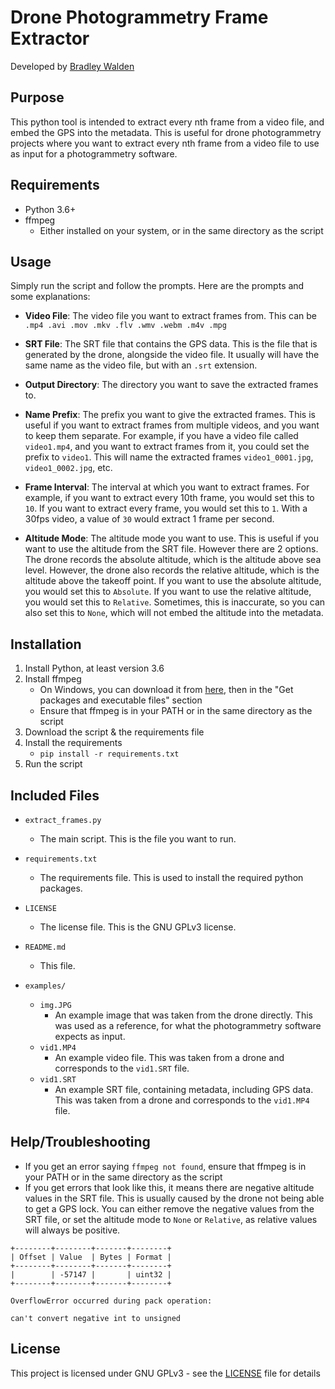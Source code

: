 # Drone Photogrammetry Frame Extractor

Developed by [Bradley Walden](https://bradleywalden.site)

## Purpose
This python tool is intended to extract every nth frame from a video file, and embed the GPS into the metadata. This is useful for drone photogrammetry projects where you want to extract every nth frame from a video file to use as input for a photogrammetry software.

## Requirements
* Python 3.6+
* ffmpeg
    * Either installed on your system, or in the same directory as the script

## Usage
Simply run the script and follow the prompts. Here are the prompts and some explanations:

* **Video File**: The video file you want to extract frames from. This can be `.mp4 .avi .mov .mkv .flv .wmv .webm .m4v .mpg`
* **SRT File**: The SRT file that contains the GPS data. This is the file that is generated by the drone, alongside the video file. It usually will have the same name as the video file, but with an `.srt` extension.
* **Output Directory**: The directory you want to save the extracted frames to.

* **Name Prefix**: The prefix you want to give the extracted frames. This is useful if you want to extract frames from multiple videos, and you want to keep them separate. For example, if you have a video file called `video1.mp4`, and you want to extract frames from it, you could set the prefix to `video1`. This will name the extracted frames `video1_0001.jpg`, `video1_0002.jpg`, etc.
* **Frame Interval**: The interval at which you want to extract frames. For example, if you want to extract every 10th frame, you would set this to `10`. If you want to extract every frame, you would set this to `1`. With a 30fps video, a value of `30` would extract 1 frame per second.
* **Altitude Mode**: The altitude mode you want to use. This is useful if you want to use the altitude from the SRT file. However there are 2 options. The drone records the absolute altitude, which is the altitude above sea level. However, the drone also records the relative altitude, which is the altitude above the takeoff point. If you want to use the absolute altitude, you would set this to `Absolute`. If you want to use the relative altitude, you would set this to `Relative`. Sometimes, this is inaccurate, so you can also set this to `None`, which will not embed the altitude into the metadata.

## Installation

1. Install Python, at least version 3.6
2. Install ffmpeg
    - On Windows, you can download it from [here](https://ffmpeg.org/download.html), then in the "Get packages and executable files" section
    - Ensure that ffmpeg is in your PATH or in the same directory as the script
3. Download the script & the requirements file
4. Install the requirements
    - `pip install -r requirements.txt`
5. Run the script

## Included Files
* `extract_frames.py`
    * The main script. This is the file you want to run.

* `requirements.txt`
    * The requirements file. This is used to install the required python packages.

* `LICENSE`
    * The license file. This is the GNU GPLv3 license.

* `README.md`
    * This file.

* `examples/`
    * `img.JPG`
        * An example image that was taken from the drone directly. This was used as a reference, for what the photogrammetry software expects as input.
    * `vid1.MP4`
        * An example video file. This was taken from a drone and corresponds to the `vid1.SRT` file.
    * `vid1.SRT`
        * An example SRT file, containing metadata, including GPS data. This was taken from a drone and corresponds to the `vid1.MP4` file.


## Help/Troubleshooting

* If you get an error saying `ffmpeg not found`, ensure that ffmpeg is in your PATH or in the same directory as the script
* If you get errors that look like this, it means there are negative altitude values in the SRT file. This is usually caused by the drone not being able to get a GPS lock. You can either remove the negative values from the SRT file, or set the altitude mode to `None` or `Relative`, as relative values will always be positive.
```
+--------+--------+-------+--------+
| Offset | Value  | Bytes | Format |
+--------+--------+-------+--------+
|        | -57147 |       | uint32 |
+--------+--------+-------+--------+

OverflowError occurred during pack operation:

can't convert negative int to unsigned
```


## License
This project is licensed under GNU GPLv3 - see the [LICENSE](LICENSE) file for details
